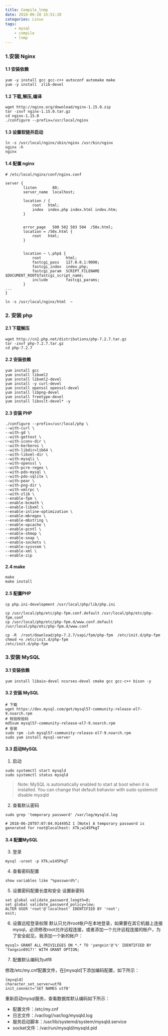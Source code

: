 ```yaml
---
title: Compile_lnmp
date: 2018-06-28 15:51:28
categories: Linux
tags:
    - mysql
    - compile
    - lnmp
---
```



### 1.安装 Nginx

#### 1.1 安装依赖

```
yum -y install gcc gcc-c++ autoconf automake make
yum -y install  zlib-devel
```

#### 1.2 下载,解压,编译
```
wget http://nginx.org/download/nginx-1.15.0.zip
tar -zxvf nginx-1.15.0.tar.gz
cd nginx-1.15.0
./configure --prefix=/usr/local/nginx
```

#### 1.3 设置软链并启动

```
ln -s /usr/local/nginx/sbin/nginx /usr/bin/nginx
nginx -h
nginx
```

#### 1.4 配置 nginx

```
# /etc/local/nginx/conf/nginx.conf

server {
        listen       80;
        server_name  localhost;

        location / {
            root   html;
            index  index.php index.html index.htm;
        }


        error_page   500 502 503 504  /50x.html;
        location = /50x.html {
            root   html;
        }


        location ~ \.php$ {
            root           html;
            fastcgi_pass   127.0.0.1:9000;
            fastcgi_index  index.php;
            fastcgi_param  SCRIPT_FILENAME  $DOCUMENT_ROOT$fastcgi_script_name;
            include        fastcgi_params;
        }
...
}

```

```
ln -s /usr/local/nginx/html  ~
```

### 2. 安装 php


#### 2.1 下载解压

```
wget http://cn2.php.net/distributions/php-7.2.7.tar.gz
tar -zxvf php-7.2.7.tar.gz
cd php-7.2.7
```
#### 2.2 安装依赖
```
yum install gcc
yum install libxml2
yum install libxml2-devel
yum install -y curl-devel
yum install openssl openssl-devel
yum install libpng-devel
yum install freetype-devel
yum install libxslt-devel* -y
```

#### 2.3 安装 PHP

```
./configure --prefix=/usr/local/php \
--with-curl \
--with-gd \
--with-gettext \
--with-iconv-dir \
--with-kerberos \
--with-libdir=lib64 \
--with-libxml-dir \
--with-mysqli \
--with-openssl \
--with-pcre-regex \
--with-pdo-mysql \
--with-pdo-sqlite \
--with-pear \
--with-png-dir \
--with-xmlrpc \
--with-zlib \
--enable-fpm \
--enable-bcmath \
--enable-libxml \
--enable-inline-optimization \
--enable-mbregex \
--enable-mbstring \
--enable-opcache \
--enable-pcntl \
--enable-shmop \
--enable-soap \
--enable-sockets \
--enable-sysvsem \
--enable-xml \
--enable-zip
```

#### 2.4 make

```
make
make install
```

#### 2.5 配置PHP
```
cp php.ini-development /usr/local/php/lib/php.ini

cp /usr/local/php/etc/php-fpm.conf.default /usr/local/php/etc/php-fpm.conf
cp /usr/local/php/etc/php-fpm.d/www.conf.default /usr/local/php/etc/php-fpm.d/www.conf

cp -R  /root/download/php-7.2.7/sapi/fpm/php-fpm  /etc/init.d/php-fpm
chmod +x /etc/init.d/php-fpm
/etc/init.d/php-fpm
```


### 3.安装 MySQL

#### 3.1 安装依赖

```
yum install libaio-devel ncurses-devel cmake gcc gcc-c++ bison -y
```

#### 3.2 安装 MySQL
```
# 下载
wget https://dev.mysql.com/get/mysql57-community-release-el7-9.noarch.rpm
# 校验校验码
md5sum mysql57-community-release-el7-9.noarch.rpm
# 安装
sudo rpm -ivh mysql57-community-release-el7-9.noarch.rpm
sudo yum install mysql-server
```

#### 3.3 启动MySQL

1. 启动
```
sudo systemctl start mysqld
sudo systemctl status mysqld
```
> Note: MySQL is automatically enabled to start at boot when it is installed. You can change that default behavior with sudo systemctl disable mysqld

2. 查看默认密码
```
sudo grep 'temporary password' /var/log/mysqld.log

# 2018-06-28T07:07:04.914495Z 1 [Note] A temporary password is generated for root@localhost: XTk;w145PkgT
```

#### 3.4 配置MySQL

3. 登录
```
mysql -uroot -p XTk;w145PkgT
```
4. 查看密码配置
```
show variables like "%password%";
```
5. 设置密码配置长度和安全  设置新密码
```
set global validate_password_length=0;
set global validate_password_policy=low;
ALTER USER 'root'@'localhost' IDENTIFIED BY 'root';
exit;
```
6. 设置远程登录权限
默认只允许root帐户在本地登录，如果要在其它机器上连接mysql，必须修改root允许远程连接，或者添加一个允许远程连接的帐户，为了安全起见，我添加一个新的帐户：

```
mysql> GRANT ALL PRIVILEGES ON *.* TO 'yangxin'@'%' IDENTIFIED BY 'Yangxin0917!' WITH GRANT OPTION;
```

7. 配置默认编码为utf8

修改/etc/my.cnf配置文件，在[mysqld]下添加编码配置，如下所示：
```
[mysqld]
character_set_server=utf8
init_connect='SET NAMES utf8'
```

重新启动mysql服务，查看数据库默认编码如下所示：

- 配置文件：/etc/my.cnf
- 日志文件：/var/log//var/log/mysqld.log
- 服务启动脚本：/usr/lib/systemd/system/mysqld.service
- socket文件：/var/run/mysqld/mysqld.pid

